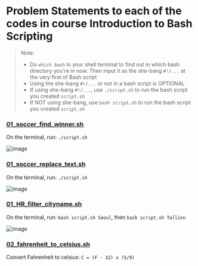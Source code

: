 # Problem Statements to each of the codes in course Introduction to Bash Scripting

> Note:
> * Do `which bash` in your shell terminal to find out in which bash directory you're in now. Then input it as the she-bang `#!/...` at the very first of Bash script  
> * Using the she-bang `#!/...` or not in a bash script is OPTIONAL
> * If using she-bang `#!/...`, use `./script.sh` to run the bash script you created `script.sh`
> * If NOT using she-bang, use `bash script.sh` to run the bash script you created `script.sh`

### [01_soccer_find_winner.sh]()

On the terminal, run: `./script.sh`

![image](https://user-images.githubusercontent.com/51282928/82155925-6384e880-98a2-11ea-8854-2b08663f332d.png)

### [01_soccer_replace_text.sh]()

On the terminal, run: `./script.sh`

![image](https://user-images.githubusercontent.com/51282928/82156098-60d6c300-98a3-11ea-9d80-d8d752d4c6cf.png)

### [01_HR_filter_cityname.sh]()

On the terminal, run: `bash script.sh Seoul`, then `bash script.sh Tallinn`

![image](https://user-images.githubusercontent.com/51282928/82156739-3850c800-98a7-11ea-855b-d39787ca931a.png)

### [02_fahrenheit_to_celsius.sh]()

Convert Fahrenheit to celsius: `C = (F - 32) x (5/9)`
